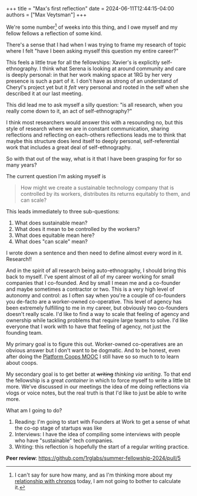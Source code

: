 +++
title = "Max's first reflection"
date = 2024-06-11T12:44:15-04:00
authors = ["Max Veytsman"]
+++

We're some number[^1] of weeks into this thing, and I owe myself and my fellow fellows a reflection of some kind.

There's a sense that I had when I was trying to frame my research of topic where I felt "have I been asking myself this question my entire career?"

This feels a little true for all the fellowships: Xavier's is explicitly self-ethnography. I think what Serena is looking at around community and care is deeply personal: in that her work making space at 1RG by her very presence is such a part of it. I don't have as strong of an understand of Cheryl's project yet but it *felt* very personal and rooted in the self when she described it at our last meeting.

This did lead me to ask myself a silly question: "is all research, when you really come down to it, an act of self-ethnography?"

I think most researchers would answer this with a resounding no, but this style of research where we are in constant communication, sharing reflections and reflecting on each-others reflections leads me to think that maybe this structure does lend itself to deeply personal, self-referential work that includes a great deal of self-ethnography.

So with that out of the way, what is it that I have been grasping for for so many years?

The current question I'm asking myself is

> How might we create a sustainable technology company that is controlled by its workers, distributes its returns equitably to them, and can scale?

This leads immediately to three sub-questions:
1. What does sustainable mean?
2. What does it mean to be controlled by the workers?
3. What does equitable mean here?
4. What does "can scale" mean?

I wrote down a sentence and then need to define almost every word in it. Research!!

And in the spirit of all research being auto-ethnography, I should bring this back to myself. I've spent almost of all of my career working for small companies that I co-founded. And by small I mean me and a co-founder and maybe sometimes a contractor or two. This is a very high level of autonomy and control: as I often say when you're a couple of co-founders you de-facto are a worker-owned co-operative. This level of agency has been extremely fulfilling to me in my career, but obviously two co-founders doesn't really scale. I'd like to find a way to scale that feeling of agency and ownership while tackling problems that require large teams to solve. I'd like everyone that I work with to have that feeling of agency, not just the founding team.

My primary goal is to figure this out. Worker-owned co-operatives are an obvious answer but I don't want to be dogmatic. And to be honest, even after doing the [Platform Coops MOOC](https://platform.coop/blog/platform-co-ops-now-2nd-edition/) I still have so so much to to learn about coops.

My secondary goal is to get better at ~~writing~~ *thinking via writing*. To that end the fellowship is a great *container* in which to force myself to write a little bit more. We've discussed in our meetings the idea of me doing reflections via vlogs or voice notes, but the real truth is that I'd like to just be able to write more.

What am I going to do?

1) Reading: I'm going to start with Founders at Work to get a sense of what the co-op stage of startups was like
2) Interviews: I have the idea of compiling some interviews with people who have "sustainable" tech companies.
3) Writing: this reflection is hopefully the start of a regular writing practice.


**Peer review**: https://github.com/1rglabs/summer-fellowship-2024/pull/5

[^1]: I can't say for sure how many, and as I'm thinking more about my [relationship with chronos](/posts/xs-reflection-001/) today, I am not going to bother to calculate it.